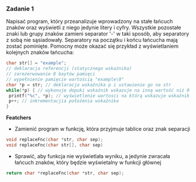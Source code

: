 ### Zadanie 1

Napisać program, który przeanalizuje wprowadzony na stałe łańcuch znaków oraz wyświetli z niego jedynie litery i cyfry. Wszystkie pozostałe znaki lub grupy znaków zamieni separator '-' w taki sposób, aby separatory z sobą nie sąsiadowały. Separatory na początku i końcu łańcucha mają zostać pominięte.
Pomocny może okazać się przykład z wyświetlaniem kolejnych znaków łańcucha:

```cpp
char str[] = "example";
// deklaracja referencji (statycznego wskaźnika)
// zarezerwowanie 8 baytów pamięci
// wypełnienie pamięcie wartością "example\0"
char *p = str; // deklaracja wskaźnika p i ustawienie go na str
while(*p) { // wykonuje dopuki wskaźnik wskazuje na inną wartość niż 0
 printf("%c", *p); // wyświetlenie wartosci na którą wskazuje wskaźnik
 p++; // inkrementacjia położenia wskaźnika
}
```

**Featchers**

- Zamienić program w funkcję, która przyjmuje tablice oraz znak separacji

```cpp
void replaceFnc(char *str, char sep);
void replaceFnc(char str[], char sep)
```

- Sprawić, aby funkcja nie wyświetlała wyniku, a jedynie zwracała łańcuch znaków, który będzie wyświetalny w funkcji głównej

```cpp
return char *replaceFnc(char *str, char sep);
```

<!---
- Dodać zamianę dużych liter na małe w obsłudze funkcji
- Dodać zamianę znaków Polskich na ich odpowiedniki bez _ogonków_
- Dadać zamianę cyfr na ich nazwy w języku angielskim
--->